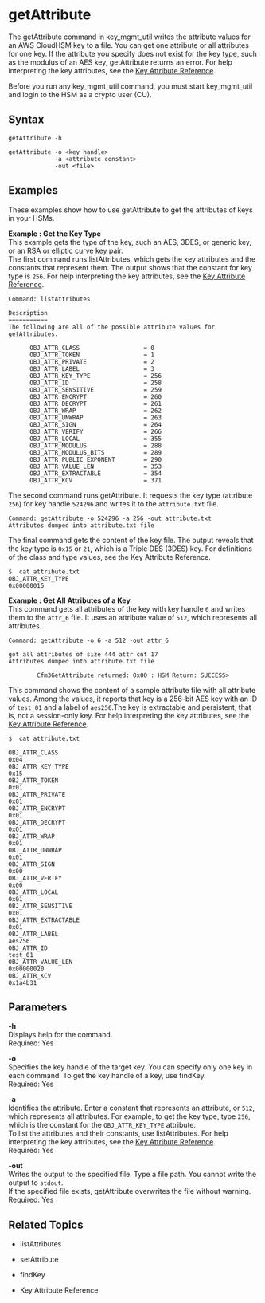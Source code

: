 # getAttribute<a name="key_mgmt_util-getAttribute"></a>

The getAttribute command in key\_mgmt\_util writes the attribute values for an AWS CloudHSM key to a file\. You can get one attribute or all attributes for one key\. If the attribute you specify does not exist for the key type, such as the modulus of an AES key, getAttribute returns an error\. For help interpreting the key attributes, see the [Key Attribute Reference](key-attribute-table.md)\.

Before you run any key\_mgmt\_util command, you must start key\_mgmt\_util and login to the HSM as a crypto user \(CU\)\. 

## Syntax<a name="getAttribute-syntax"></a>

```
getAttribute -h 

getAttribute -o <key handle> 
             -a <attribute constant> 
             -out <file>
```

## Examples<a name="getAttribute-examples"></a>

These examples show how to use getAttribute to get the attributes of keys in your HSMs\.

**Example : Get the Key Type**  
This example gets the type of the key, such an AES, 3DES, or generic key, or an RSA or elliptic curve key pair\.  
The first command runs listAttributes, which gets the key attributes and the constants that represent them\. The output shows that the constant for key type is `256`\. For help interpreting the key attributes, see the [Key Attribute Reference](key-attribute-table.md)\.  

```
Command: listAttributes

Description
===========
The following are all of the possible attribute values for getAttributes.

      OBJ_ATTR_CLASS                  = 0
      OBJ_ATTR_TOKEN                  = 1
      OBJ_ATTR_PRIVATE                = 2
      OBJ_ATTR_LABEL                  = 3
      OBJ_ATTR_KEY_TYPE               = 256
      OBJ_ATTR_ID                     = 258
      OBJ_ATTR_SENSITIVE              = 259
      OBJ_ATTR_ENCRYPT                = 260
      OBJ_ATTR_DECRYPT                = 261
      OBJ_ATTR_WRAP                   = 262
      OBJ_ATTR_UNWRAP                 = 263
      OBJ_ATTR_SIGN                   = 264
      OBJ_ATTR_VERIFY                 = 266
      OBJ_ATTR_LOCAL                  = 355
      OBJ_ATTR_MODULUS                = 288
      OBJ_ATTR_MODULUS_BITS           = 289
      OBJ_ATTR_PUBLIC_EXPONENT        = 290
      OBJ_ATTR_VALUE_LEN              = 353
      OBJ_ATTR_EXTRACTABLE            = 354
      OBJ_ATTR_KCV                    = 371
```
The second command runs getAttribute\. It requests the key type \(attribute `256`\) for key handle `524296` and writes it to the `attribute.txt` file\.   

```
Command: getAttribute -o 524296 -a 256 -out attribute.txt
Attributes dumped into attribute.txt file
```
The final command gets the content of the key file\. The output reveals that the key type is `0x15` or `21`, which is a Triple DES \(3DES\) key\. For definitions of the class and type values, see the Key Attribute Reference\.  

```
$  cat attribute.txt
OBJ_ATTR_KEY_TYPE
0x00000015
```

**Example : Get All Attributes of a Key**  
This command gets all attributes of the key with key handle `6` and writes them to the `attr_6` file\. It uses an attribute value of `512`, which represents all attributes\.   

```
Command: getAttribute -o 6 -a 512 -out attr_6
        
got all attributes of size 444 attr cnt 17
Attributes dumped into attribute.txt file

        Cfm3GetAttribute returned: 0x00 : HSM Return: SUCCESS>
```
This command shows the content of a sample attribute file with all attribute values\. Among the values, it reports that key is a 256\-bit AES key with an ID of `test_01` and a label of `aes256`\.The key is extractable and persistent, that is, not a session\-only key\. For help interpreting the key attributes, see the [Key Attribute Reference](key-attribute-table.md)\.  

```
$  cat attribute.txt

OBJ_ATTR_CLASS
0x04
OBJ_ATTR_KEY_TYPE
0x15
OBJ_ATTR_TOKEN
0x01
OBJ_ATTR_PRIVATE
0x01
OBJ_ATTR_ENCRYPT
0x01
OBJ_ATTR_DECRYPT
0x01
OBJ_ATTR_WRAP
0x01
OBJ_ATTR_UNWRAP
0x01
OBJ_ATTR_SIGN
0x00
OBJ_ATTR_VERIFY
0x00
OBJ_ATTR_LOCAL
0x01
OBJ_ATTR_SENSITIVE
0x01
OBJ_ATTR_EXTRACTABLE
0x01
OBJ_ATTR_LABEL
aes256
OBJ_ATTR_ID
test_01
OBJ_ATTR_VALUE_LEN
0x00000020
OBJ_ATTR_KCV
0x1a4b31
```

## Parameters<a name="getAttribute-parameters"></a>

**\-h**  
Displays help for the command\.   
Required: Yes

**\-o**  
Specifies the key handle of the target key\. You can specify only one key in each command\. To get the key handle of a key, use findKey\.  
Required: Yes

**\-a**  
Identifies the attribute\. Enter a constant that represents an attribute, or `512`, which represents all attributes\. For example, to get the key type, type `256`, which is the constant for the `OBJ_ATTR_KEY_TYPE` attribute\.  
To list the attributes and their constants, use listAttributes\. For help interpreting the key attributes, see the [Key Attribute Reference](key-attribute-table.md)\.  
Required: Yes

**\-out**  
Writes the output to the specified file\. Type a file path\. You cannot write the output to `stdout`\.   
If the specified file exists, getAttribute overwrites the file without warning\.  
Required: Yes

## Related Topics<a name="getAttribute-seealso"></a>

+ listAttributes

+ setAttribute

+ findKey

+ Key Attribute Reference